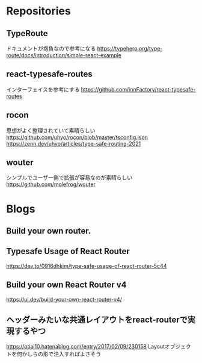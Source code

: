 # Repositories
## TypeRoute
ドキュメントが抱負なので参考になる
https://typehero.org/type-route/docs/introduction/simple-react-example

## react-typesafe-routes
インターフェイスを参考にする
https://github.com/innFactory/react-typesafe-routes

## rocon
思想がよく整理されていて素晴らしい
https://github.com/uhyo/rocon/blob/master/tsconfig.json
https://zenn.dev/uhyo/articles/type-safe-routing-2021

## wouter
シンプルでユーザー側で拡張が容易なのが素晴らしい
https://github.com/molefrog/wouter



# Blogs
## Build your own router.


## Typesafe Usage of React Router
https://dev.to/0916dhkim/type-safe-usage-of-react-router-5c44

## Build your own React Router v4
https://ui.dev/build-your-own-react-router-v4/

## ヘッダーみたいな共通レイアウトをreact-routerで実現するやつ
https://otiai10.hatenablog.com/entry/2017/02/09/230158
Layoutオブジェクトを何かしらの形で注入すればよさそう
